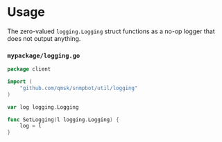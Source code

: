 # Usage

The zero-valued `logging.Logging` struct functions as a no-op logger that does not output anything.

### `mypackage/logging.go`

```go
package client

import (
    "github.com/qmsk/snmpbot/util/logging"
)

var log logging.Logging

func SetLogging(l logging.Logging) {
    log = l
}
```
